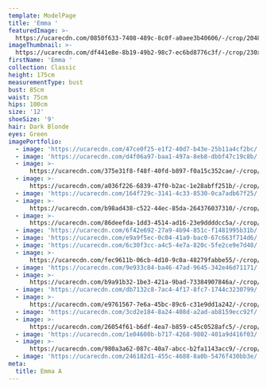 ```yaml
---
template: ModelPage
title: 'Emma '
featuredImage: >-
  https://ucarecdn.com/0850f633-7408-489c-8c0f-a0aee3b40606/-/crop/2048x1029/0,88/-/preview/
imageThumbnail: >-
  https://ucarecdn.com/df441e8e-8b19-49b2-98c7-ec6bd8776c3f/-/crop/230x293/16,28/-/preview/
firstName: 'Emma '
collection: Classic
height: 175cm
measurementType: bust
bust: 85cm
waist: 75cm
hips: 100cm
size: '12'
shoeSize: '9'
hair: Dark Blonde
eyes: Green
imagePortfolio:
  - image: 'https://ucarecdn.com/47ce0f25-e1f2-40d7-b43e-25b11a4cf2bc/'
  - image: 'https://ucarecdn.com/d4f06a97-baa1-497a-8eb8-dbbf47c19c8b/'
  - image: >-
      https://ucarecdn.com/375e31f8-f48f-40fd-b897-f0a15c352cae/-/crop/5346x3796/343,0/-/preview/
  - image: >-
      https://ucarecdn.com/a036f226-6839-47f0-b2ac-1e28abff251b/-/crop/263x333/0,37/-/preview/
  - image: 'https://ucarecdn.com/164f729c-3141-4c33-8530-0ca7adb67f25/'
  - image: >-
      https://ucarecdn.com/b98ad438-c522-44ec-85da-264376037310/-/crop/1366x1351/0,697/-/preview/
  - image: >-
      https://ucarecdn.com/86deefda-1dd3-4514-ad16-23e9ddddcc5a/-/crop/1712x1365/336,0/-/preview/
  - image: 'https://ucarecdn.com/6f42e692-27a9-4b94-851c-f1481995b31b/'
  - image: 'https://ucarecdn.com/e9a9f5ec-0c04-41a9-bac0-67c663f714d6/'
  - image: 'https://ucarecdn.com/6c30f3cc-a4c5-4e7a-820c-5fe2ce9e7d48/'
  - image: >-
      https://ucarecdn.com/fec9611b-06cb-4d10-9c0a-48279fabbe55/-/crop/5421x3936/579,64/-/preview/
  - image: 'https://ucarecdn.com/9e933c84-ba46-47ad-9645-342e46d71171/'
  - image: >-
      https://ucarecdn.com/b9a91b32-1be3-421a-9bad-73384907846a/-/crop/855x1059/0,223/-/preview/
  - image: 'https://ucarecdn.com/db7132c8-7ac4-4f17-8fc7-1744c3230799/'
  - image: >-
      https://ucarecdn.com/e9761567-7e6a-45bc-89c6-c31e9dd1a242/-/crop/1850x1470/599,13/-/preview/
  - image: 'https://ucarecdn.com/3cd2e184-8a24-408d-a2ad-ab8159ecc92f/'
  - image: >-
      https://ucarecdn.com/26054f61-b6df-4ea7-b859-c45c0528afc5/-/crop/1866x2504/3254,567/-/preview/
  - image: 'https://ucarecdn.com/1e04600b-b717-4268-9802-401a9d416f03/'
  - image: >-
      https://ucarecdn.com/980a3a62-087c-40a7-abcc-b2fa1143acc9/-/crop/805x1275/139,84/-/preview/
  - image: 'https://ucarecdn.com/246182d1-455c-4688-8a0b-5476f430bb3e/'
meta:
  title: Emma A
---
```


